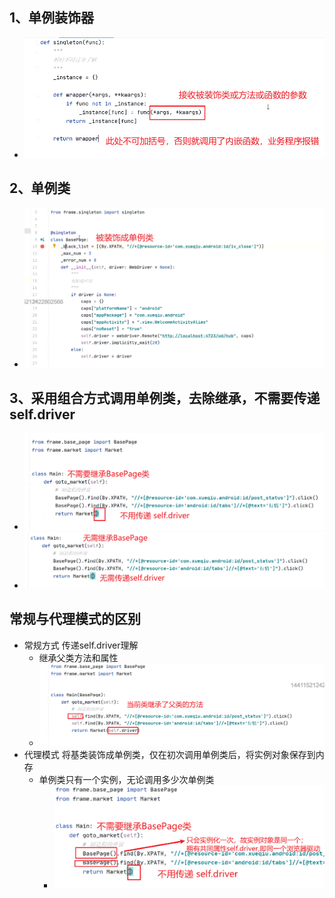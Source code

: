 

## 1、单例装饰器

- ![img_8.png](img_8.png)

## 2、单例类
- ![img_4.png](img_4.png)

## 3、采用组合方式调用单例类，去除继承，不需要传递self.driver
- ![img_5.png](img_5.png)
- ![img_6.png](img_6.png)

## 常规与代理模式的区别
- 常规方式 传递self.driver理解
  - 继承父类方法和属性
  - ![img_7.png](img_7.png)
- 代理模式  将基类装饰成单例类，仅在初次调用单例类后，将实例对象保存到内存
  - 单例类只有一个实例，无论调用多少次单例类
    - ![img_9.png](img_9.png)